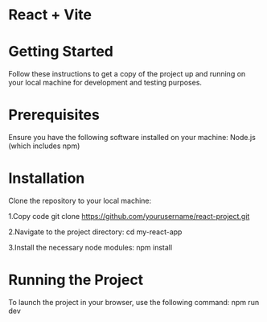 # React + Vite

# Getting Started
Follow these instructions to get a copy of the project up and running on your local machine for development and testing purposes.

# Prerequisites
Ensure you have the following software installed on your machine:
Node.js (which includes npm)


# Installation

Clone the repository to your local machine:

1.Copy code
git clone https://github.com/yourusername/react-project.git

2.Navigate to the project directory:
cd my-react-app

3.Install the necessary node modules:
npm install

# Running the Project

To launch the project in your browser, use the following command:
npm run dev
